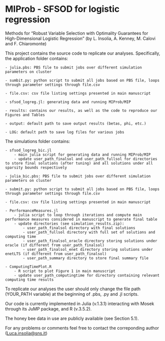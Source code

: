 # MIProb - SFSOD for logistic regression

Methods for “Robust Variable Selection with Optimality Guarantees for High-Dimensional Logistic Regression” (by L. Insolia, A. Kenney, M. Calovi and F. Chiaromonte)

This project contains the source code to replicate our analyses.
Specifically, the application folder contains:

	- julia.pbs: PBS file to submit jobs over different simulation parameters on cluster

	- sumbit.py: python script to submit all jobs based on PBS file, loops through parameter settings through file.csv

	- file.csv: csv file listing settings presented in main manuscript

	- sfsod_logreg.jl: generating data and running MIProb/MIP

	- results: contains our results, as well as the code to reproduce our Figures and Tables

	- output: default path to save output results (betas, phi, etc.)

	- LOG: default path to save log files for various jobs

The simulations folder contains:

	- sfsod_logreg_bic.jl 
		- main julia script for generating data and running MIProb/MIP
		- update user_path_finalsol and user_path_fullsol for directories to store final solutions (after tuning) and all solutions under all sparsity bounds respectively

	- julia_bic.pbs: PBS file to submit jobs over different simulation parameters on cluster
	
	- submit.py: python script to submit all jobs based on PBS file, loops through parameter settings through file.csv
	
	- file.csv: csv file listing settings presented in main manuscript
	
	- PerformanceMeasures.jl
		- julia script to loop through iterations and compute main performance measures considered in manuscript to generate final table
		- update directories (see simulation_results.zip):
			- user_path_finalsol directory with final solutions
			- user_path_fullsol directory with full set of solutions and computing time
			- user_path_finalsol_oracle directory storing solutions under oracle (if different from user_path_finalsol)
			- user_path_finalsol_enet directory storing solutions under enetLTS (if different from user_path_finalsol)
			- user_path_summary directory to store final summary file

	- ComputingTimePlot.R
		- R script to plot Figure 1 in main manuscript
		- update user_path_computingtime for directory containing relevant computing time results
	
To replicate our analyses the user should only change the file path (YOUR_PATH variable) at the beginning of .pbs, .py and .jl scripts. 

Our code is currently implemented in Julia (v.1.3.1) interacting with Mosek through its JuMP package, and R (v.3.5.2).

The honey bee data in use are publicly available (see Section 5.1).

For any problems or comments feel free to contact the correponding author (Luca.insolia@sns.it)